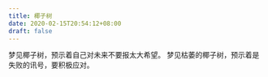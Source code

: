 ```yaml
---
title: 椰子树
date: 2020-02-15T20:54:12+08:00
draft: false
---
```


梦见椰子树，预示着自己对未来不要报太大希望。
梦见枯萎的椰子树，预示着是失败的讯号，要积极应对。
